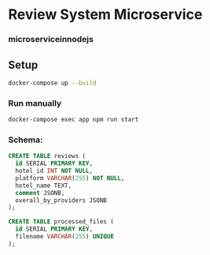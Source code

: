
# Review System Microservice
### microserviceinnodejs

## Setup
```bash
docker-compose up --build
```

### Run manually
```bash
docker-compose exec app npm run start
```

### Schema:
```sql
CREATE TABLE reviews (
  id SERIAL PRIMARY KEY,
  hotel_id INT NOT NULL,
  platform VARCHAR(255) NOT NULL,
  hotel_name TEXT,
  comment JSONB,
  overall_by_providers JSONB
);

CREATE TABLE processed_files (
  id SERIAL PRIMARY KEY,
  filename VARCHAR(255) UNIQUE
);
```